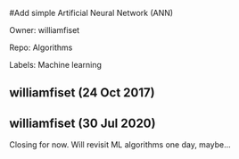 #Add simple Artificial Neural Network (ANN)

Owner: williamfiset

Repo: Algorithms

Labels: Machine learning 

## williamfiset (24 Oct 2017)



## williamfiset (30 Jul 2020)

Closing for now. Will revisit ML algorithms one day, maybe...

